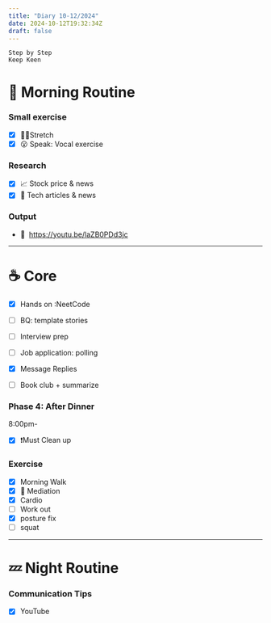 ```yaml
---
title: "Diary 10-12/2024"  
date: 2024-10-12T19:32:34Z
draft: false
---
```


```tsx
Step by Step
Keep Keen
```

# 🍳 Morning Routine

### Small exercise

- [x]  🧎‍♀️Stretch
- [x]  😮 Speak: Vocal exercise

### Research

- [x]  📈 Stock price & news
- [x]  👾 Tech articles & news

### Output

- 🎥  https://youtu.be/laZB0PDd3jc

---

# ☕ Core

- [x]  Hands on :NeetCode
- [ ]  BQ: template stories

- [ ]  Interview prep

- [ ]  Job application: polling
- [x]  Message Replies
- [ ]  Book club + summarize

### Phase 4: After Dinner

8:00pm-

- [x]  ❗Must Clean up

### Exercise

- [x]  Morning Walk
- [x]  🧘 Mediation
- [x]  Cardio
- [ ]  Work out
- [x]  posture fix
- [ ]  squat

---

# 💤 Night Routine

### Communication Tips

- [x]  YouTube